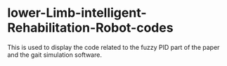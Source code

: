 # lower-Limb-intelligent-Rehabilitation-Robot-codes
This is used to display the code related to the fuzzy PID part of the paper and the gait simulation software.
